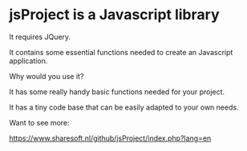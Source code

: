 
# jsProject is a Javascript library

It requires JQuery.

It contains some essential functions needed to create an Javascript application.


Why would you use it?


It has some really handy basic functions needed for your project.

It has a tiny code base that can be easily adapted to your own needs.

Want to see more:

https://www.sharesoft.nl/github/jsProject/index.php?lang=en